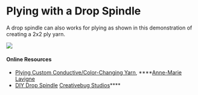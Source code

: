 # Plying with a Drop Spindle

A drop spindle can also works for plying as shown in this demonstration of creating a 2x2 ply yarn. 

![](../../.gitbook/assets/compound-image%20%281%29.png)

#### Online Resources

* [Plying Custom Conductive/Color-Changing Yarn](https://vimeo.com/93086189),  ****[Anne-Marie Lavigne](http://emeteuz.com/woven-signals) 
* [DIY Drop Spindle](https://www.youtube.com/watch?v=PKSLiUGJUo8) [Creativebug Studios](https://www.youtube.com/channel/UC5Kp8JjsqrtlqeIF7RgatPg)\*\*\*\*

